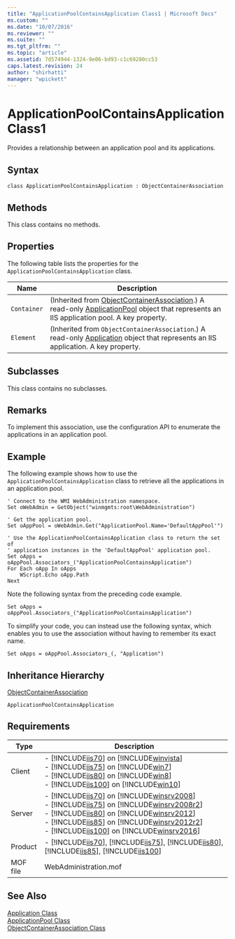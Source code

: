```yaml
---
title: "ApplicationPoolContainsApplication Class1 | Microsoft Docs"
ms.custom: ""
ms.date: "10/07/2016"
ms.reviewer: ""
ms.suite: ""
ms.tgt_pltfrm: ""
ms.topic: "article"
ms.assetid: 7d574944-1324-9e06-bd93-c1c69280cc53
caps.latest.revision: 24
author: "shirhatti"
manager: "wpickett"
---
```

# ApplicationPoolContainsApplication Class1
Provides a relationship between an application pool and its applications.  
  
## Syntax  
  
```vbs  
class ApplicationPoolContainsApplication : ObjectContainerAssociation  
```  
  
## Methods  
 This class contains no methods.  
  
## Properties  
 The following table lists the properties for the `ApplicationPoolContainsApplication` class.  
  
|Name|Description|  
|----------|-----------------|  
|`Container`|(Inherited from [ObjectContainerAssociation](../wmi-provider/objectcontainerassociation-class1.md).) A read-only [ApplicationPool](../wmi-provider/applicationpool-class1.md) object that represents an IIS application pool. A key property.|  
|`Element`|(Inherited from `ObjectContainerAssociation`.) A read-only [Application](../wmi-provider/application-class1.md) object that represents an IIS application. A key property.|  
  
## Subclasses  
 This class contains no subclasses.  
  
## Remarks  
 To implement this association, use the configuration API to enumerate the applications in an application pool.  
  
## Example  
 The following example shows how to use the `ApplicationPoolContainsApplication` class to retrieve all the applications in an application pool.  
  
```  
' Connect to the WMI WebAdministration namespace.  
Set oWebAdmin = GetObject("winmgmts:root\WebAdministration")  
  
' Get the application pool.  
Set oAppPool = oWebAdmin.Get("ApplicationPool.Name='DefaultAppPool'")  
  
' Use the ApplicationPoolContainsApplication class to return the set of  
' application instances in the 'DefaultAppPool' application pool.  
Set oApps = oAppPool.Associators_("ApplicationPoolContainsApplication")  
For Each oApp In oApps  
    WScript.Echo oApp.Path   
Next  
```  
  
 Note the following syntax from the preceding code example.  
  
 `Set oApps = oAppPool.Associators_("ApplicationPoolContainsApplication")`  
  
 To simplify your code, you can instead use the following syntax, which enables you to use the association without having to remember its exact name.  
  
 `Set oApps = oAppPool.Associators_(, "Application")`  
  
## Inheritance Hierarchy  
 [ObjectContainerAssociation](../wmi-provider/objectcontainerassociation-class1.md)  
  
 `ApplicationPoolContainsApplication`  
  
## Requirements  
  
|Type|Description|  
|----------|-----------------|  
|Client|-   [!INCLUDE[iis70](../wmi-provider/includes/iis70-md.md)] on [!INCLUDE[winvista](../wmi-provider/includes/winvista-md.md)]<br />-   [!INCLUDE[iis75](../wmi-provider/includes/iis75-md.md)] on [!INCLUDE[win7](../wmi-provider/includes/win7-md.md)]<br />-   [!INCLUDE[iis80](../wmi-provider/includes/iis80-md.md)] on [!INCLUDE[win8](../wmi-provider/includes/win8-md.md)]<br />-   [!INCLUDE[iis100](../wmi-provider/includes/iis100-md.md)] on [!INCLUDE[win10](../wmi-provider/includes/win10-md.md)]|  
|Server|-   [!INCLUDE[iis70](../wmi-provider/includes/iis70-md.md)] on [!INCLUDE[winsrv2008](../wmi-provider/includes/winsrv2008-md.md)]<br />-   [!INCLUDE[iis75](../wmi-provider/includes/iis75-md.md)] on [!INCLUDE[winsrv2008r2](../wmi-provider/includes/winsrv2008r2-md.md)]<br />-   [!INCLUDE[iis80](../wmi-provider/includes/iis80-md.md)] on [!INCLUDE[winsrv2012](../wmi-provider/includes/winsrv2012-md.md)]<br />-   [!INCLUDE[iis85](../wmi-provider/includes/iis85-md.md)] on [!INCLUDE[winsrv2012r2](../wmi-provider/includes/winsrv2012r2-md.md)]<br />-   [!INCLUDE[iis100](../wmi-provider/includes/iis100-md.md)] on [!INCLUDE[winsrv2016](../wmi-provider/includes/winsrv2016-md.md)]|  
|Product|-   [!INCLUDE[iis70](../wmi-provider/includes/iis70-md.md)], [!INCLUDE[iis75](../wmi-provider/includes/iis75-md.md)], [!INCLUDE[iis80](../wmi-provider/includes/iis80-md.md)], [!INCLUDE[iis85](../wmi-provider/includes/iis85-md.md)], [!INCLUDE[iis100](../wmi-provider/includes/iis100-md.md)]|  
|MOF file|WebAdministration.mof|  
  
## See Also  
 [Application Class](../wmi-provider/application-class1.md)   
 [ApplicationPool Class](../wmi-provider/applicationpool-class1.md)   
 [ObjectContainerAssociation Class](../wmi-provider/objectcontainerassociation-class1.md)